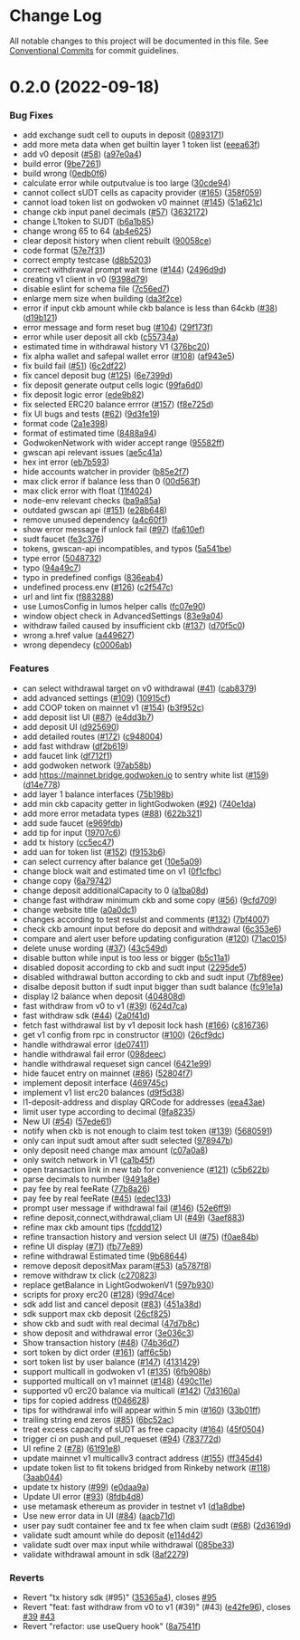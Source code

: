 # Change Log

All notable changes to this project will be documented in this file.
See [Conventional Commits](https://conventionalcommits.org) for commit guidelines.

# 0.2.0 (2022-09-18)


### Bug Fixes

* add exchange sudt cell to ouputs in deposit ([0893171](https://github.com/CoolistKovbel/blackcard-godwoken/commit/089317119b66e2dec7bc730a47934887d70095db))
* add more meta data when get builtin layer 1 token list ([eeea63f](https://github.com/CoolistKovbel/blackcard-godwoken/commit/eeea63f4f4df4e3a99fb4be7ef9f7d1417620945))
* add v0 deposit ([#58](https://github.com/CoolistKovbel/blackcard-godwoken/issues/58)) ([a97e0a4](https://github.com/CoolistKovbel/blackcard-godwoken/commit/a97e0a4add6ef56101e71a891ceb0f72d231a389))
* build error ([9be7261](https://github.com/CoolistKovbel/blackcard-godwoken/commit/9be72614d8b2158eef4fb77c60dd28f37f1ccce1))
* build wrong ([0edb0f6](https://github.com/CoolistKovbel/blackcard-godwoken/commit/0edb0f6044c9dc979466d1ebc29e565d8fbc0a50))
* calculate error while outputvalue is too large ([30cde94](https://github.com/CoolistKovbel/blackcard-godwoken/commit/30cde9430a9ec0575302ccfd245cfdbcc058d160))
* cannot collect sUDT cells as capacity provider ([#165](https://github.com/CoolistKovbel/blackcard-godwoken/issues/165)) ([358f059](https://github.com/CoolistKovbel/blackcard-godwoken/commit/358f05941f4af1395fe4b7e18d2286190eddd880))
* cannot load token list on godwoken v0 mainnet ([#145](https://github.com/CoolistKovbel/blackcard-godwoken/issues/145)) ([51a621c](https://github.com/CoolistKovbel/blackcard-godwoken/commit/51a621c3196ece89c0c64cf187912e551042f55e))
* change ckb input panel decimals ([#57](https://github.com/CoolistKovbel/blackcard-godwoken/issues/57)) ([3632172](https://github.com/CoolistKovbel/blackcard-godwoken/commit/363217224eb220c7adce30819b8ee84807f35330))
* change L1token to SUDT ([b6a1b85](https://github.com/CoolistKovbel/blackcard-godwoken/commit/b6a1b857e136705e100371d778190cc8d82a6128))
* change wrong 65 to 64 ([ab4e625](https://github.com/CoolistKovbel/blackcard-godwoken/commit/ab4e6252ca047f5f593d48ceca8492d1ff82bf12))
* clear deposit history when client rebuilt ([90058ce](https://github.com/CoolistKovbel/blackcard-godwoken/commit/90058cea2e3d037c49be98cf091e0dee9bbec50f))
* code format ([57e7f31](https://github.com/CoolistKovbel/blackcard-godwoken/commit/57e7f31bed21a27ec930ee94ba765e43be820665))
* correct empty testcase ([d8b5203](https://github.com/CoolistKovbel/blackcard-godwoken/commit/d8b5203d26d3936fb070ad58ed88de03a8d45aad))
* correct withdrawal prompt wait time ([#144](https://github.com/CoolistKovbel/blackcard-godwoken/issues/144)) ([2496d9d](https://github.com/CoolistKovbel/blackcard-godwoken/commit/2496d9d98d8aeeeacddd57c17a13c4e573811ffe))
* creating v1 client in v0 ([9398d79](https://github.com/CoolistKovbel/blackcard-godwoken/commit/9398d79d7af292abfc50d1a3b7731305d0e84870))
* disable eslint for schema file ([7c56ed7](https://github.com/CoolistKovbel/blackcard-godwoken/commit/7c56ed728e94502b47adde60dcc9658731dd9314))
* enlarge mem size when building ([da3f2ce](https://github.com/CoolistKovbel/blackcard-godwoken/commit/da3f2ce061490e3fca8f9ec6a603952101b2085b))
* error if input ckb amount while ckb balance is less than 64ckb ([#38](https://github.com/CoolistKovbel/blackcard-godwoken/issues/38)) ([d19b121](https://github.com/CoolistKovbel/blackcard-godwoken/commit/d19b121226dccec413ce72db229971835f7a4d74))
* error message and form reset bug ([#104](https://github.com/CoolistKovbel/blackcard-godwoken/issues/104)) ([29f173f](https://github.com/CoolistKovbel/blackcard-godwoken/commit/29f173fb9023caf58c162389cdc2a0d879f4845b))
* error while user deposit all ckb ([c55734a](https://github.com/CoolistKovbel/blackcard-godwoken/commit/c55734ab66b212eed4582757c3dbb75b546be670))
* estimated time in withdrawal history V1 ([376bc20](https://github.com/CoolistKovbel/blackcard-godwoken/commit/376bc2096a432e8e9a8e2aa8f13862641c4dce58))
* fix alpha wallet and safepal wallet error ([#108](https://github.com/CoolistKovbel/blackcard-godwoken/issues/108)) ([af943e5](https://github.com/CoolistKovbel/blackcard-godwoken/commit/af943e5114aa39bd172d721dbbf924ce307baad8))
* fix build fail ([#51](https://github.com/CoolistKovbel/blackcard-godwoken/issues/51)) ([6c2df22](https://github.com/CoolistKovbel/blackcard-godwoken/commit/6c2df22a5d8cfd00861fdc1c3b3d35e41a31ce23))
* fix cancel deposit bug ([#125](https://github.com/CoolistKovbel/blackcard-godwoken/issues/125)) ([6e7399d](https://github.com/CoolistKovbel/blackcard-godwoken/commit/6e7399d2171cf02cf05b9a9213a882a112ef7615))
* fix deposit generate output cells logic ([99fa6d0](https://github.com/CoolistKovbel/blackcard-godwoken/commit/99fa6d010bf614231a7d41bb10c1e5522527dc00))
* fix deposit logic error ([ede9b82](https://github.com/CoolistKovbel/blackcard-godwoken/commit/ede9b8216923219769f51c27dfe8cc5a23ecba5f))
* fix selected ERC20 balance errror ([#157](https://github.com/CoolistKovbel/blackcard-godwoken/issues/157)) ([f8e725d](https://github.com/CoolistKovbel/blackcard-godwoken/commit/f8e725d89ca1fe7efa19b560617da291923bc0bd))
* fix UI bugs and tests ([#62](https://github.com/CoolistKovbel/blackcard-godwoken/issues/62)) ([9d3fe19](https://github.com/CoolistKovbel/blackcard-godwoken/commit/9d3fe19febe46e535ae0dce0ad2ee06dbe56d7db))
* format code ([2a1e398](https://github.com/CoolistKovbel/blackcard-godwoken/commit/2a1e398e8f2ce8de6b527f7cade45c41cf5cf358))
* format of estimated time ([8488a94](https://github.com/CoolistKovbel/blackcard-godwoken/commit/8488a9452f7a00058333042d86872fa46ef262f4))
* GodwokenNetwork with wider accept range ([95582ff](https://github.com/CoolistKovbel/blackcard-godwoken/commit/95582ffbf38154ede0818c491dff956a6c02e44d))
* gwscan api relevant issues ([ae5c41a](https://github.com/CoolistKovbel/blackcard-godwoken/commit/ae5c41a827b81b19683e2a2d67d41b6d9451f102))
* hex int error ([eb7b593](https://github.com/CoolistKovbel/blackcard-godwoken/commit/eb7b593a86abe96d4e15ca28f62f8dd5753cc32b))
* hide accounts watcher in provider ([b85e2f7](https://github.com/CoolistKovbel/blackcard-godwoken/commit/b85e2f71797511e10daa7cf43ef1e6094d34534a))
* max click error if balance less than 0 ([00d563f](https://github.com/CoolistKovbel/blackcard-godwoken/commit/00d563f49dc9125ec3646c8f7e3f3fd8deeb1430))
* max click error with float ([11f4024](https://github.com/CoolistKovbel/blackcard-godwoken/commit/11f4024c4080e117f9793a73561d62bbe508ead8))
* node-env relevant checks ([ba9a85a](https://github.com/CoolistKovbel/blackcard-godwoken/commit/ba9a85a2d77291ca21f893fa295ef240888e4661))
* outdated gwscan api ([#151](https://github.com/CoolistKovbel/blackcard-godwoken/issues/151)) ([e28b648](https://github.com/CoolistKovbel/blackcard-godwoken/commit/e28b64833a69fd402a7ed81f9c6415d3f9b743a1))
* remove unused dependency ([a4c60f1](https://github.com/CoolistKovbel/blackcard-godwoken/commit/a4c60f17fed2917eb8c53c5ebf765a3cc313d30e))
* show error message if unlock fail ([#97](https://github.com/CoolistKovbel/blackcard-godwoken/issues/97)) ([fa610ef](https://github.com/CoolistKovbel/blackcard-godwoken/commit/fa610ef9a54aa82ba5b34d5cf1c60490fd6b5a9b))
* sudt faucet ([fe3c376](https://github.com/CoolistKovbel/blackcard-godwoken/commit/fe3c376e85c5aa2e284dfacd1865607d99d65337))
* tokens, gwscan-api incompatibles, and typos ([5a541be](https://github.com/CoolistKovbel/blackcard-godwoken/commit/5a541be8be3447ca145ae349f46ce85baaaf0249))
* type error ([5048732](https://github.com/CoolistKovbel/blackcard-godwoken/commit/5048732e956964d57831de9603f731ad4dc73aeb))
* typo ([94a49c7](https://github.com/CoolistKovbel/blackcard-godwoken/commit/94a49c77d48a12338ca31082fc8c01d86ca0ae51))
* typo in predefined configs ([836eab4](https://github.com/CoolistKovbel/blackcard-godwoken/commit/836eab425d5c31882953617a16578eb32a5e25fb))
* undefined process.env ([#126](https://github.com/CoolistKovbel/blackcard-godwoken/issues/126)) ([c2f547c](https://github.com/CoolistKovbel/blackcard-godwoken/commit/c2f547c3644c048bbb28d30408bf4b0090c0ecaa))
* url and lint fix ([f883288](https://github.com/CoolistKovbel/blackcard-godwoken/commit/f8832880f88770b829199d3acf1a2417163b6fef))
* use LumosConfig in lumos helper calls ([fc07e90](https://github.com/CoolistKovbel/blackcard-godwoken/commit/fc07e90aa3f6c5e0b43e4fac85e6d3c72fc73f22))
* window object check in AdvancedSettings ([83e9a04](https://github.com/CoolistKovbel/blackcard-godwoken/commit/83e9a04474f6a4a3da1cf82215ba6146fa79ee0a))
* withdraw failed caused by insufficient ckb ([#137](https://github.com/CoolistKovbel/blackcard-godwoken/issues/137)) ([d70f5c0](https://github.com/CoolistKovbel/blackcard-godwoken/commit/d70f5c096cacc4a1f3cfd89700f5d1e9b98e9dea))
* wrong a.href value ([a449627](https://github.com/CoolistKovbel/blackcard-godwoken/commit/a449627df3ef1655d8165522607626c2b82f1cab))
* wrong dependecy ([c0006ab](https://github.com/CoolistKovbel/blackcard-godwoken/commit/c0006ab644a636afaf4d66e18d57ce2db4c5203a))


### Features

*  can select withdrawal target on v0 withdrawal ([#41](https://github.com/CoolistKovbel/blackcard-godwoken/issues/41)) ([cab8379](https://github.com/CoolistKovbel/blackcard-godwoken/commit/cab8379c83d642a9d96a6a28321fcc5775d48c61))
* add advanced settings ([#109](https://github.com/CoolistKovbel/blackcard-godwoken/issues/109)) ([10915cf](https://github.com/CoolistKovbel/blackcard-godwoken/commit/10915cf4fe422cda86ace09762b1dd2329de1108))
* add COOP token on mainnet v1 ([#154](https://github.com/CoolistKovbel/blackcard-godwoken/issues/154)) ([b3f952c](https://github.com/CoolistKovbel/blackcard-godwoken/commit/b3f952c7c88a49165aba57948469cccca59e3856))
* add deposit list UI ([#87](https://github.com/CoolistKovbel/blackcard-godwoken/issues/87)) ([e4dd3b7](https://github.com/CoolistKovbel/blackcard-godwoken/commit/e4dd3b76826a8342b4dd1acfe05eac8ed2015a22))
* add deposit UI ([d925690](https://github.com/CoolistKovbel/blackcard-godwoken/commit/d9256906529c7e4eecea79215a4de863a9022b1e))
* add detailed routes ([#172](https://github.com/CoolistKovbel/blackcard-godwoken/issues/172)) ([c948004](https://github.com/CoolistKovbel/blackcard-godwoken/commit/c948004fc8a796cf3636568f6698d24d8c4f46b2))
* add fast withdraw ([df2b619](https://github.com/CoolistKovbel/blackcard-godwoken/commit/df2b619be18462aa7ac004e796df1a65a72c2683))
* add faucet link ([df712f1](https://github.com/CoolistKovbel/blackcard-godwoken/commit/df712f140795a5eed9e4e091f099ca9bf3615c1b))
* add godwoken network ([97ab58b](https://github.com/CoolistKovbel/blackcard-godwoken/commit/97ab58bc149019e9ca467ca3e4037aca7ce1c6b3))
* add https://mainnet.bridge.godwoken.io to sentry white list ([#159](https://github.com/CoolistKovbel/blackcard-godwoken/issues/159)) ([d14e778](https://github.com/CoolistKovbel/blackcard-godwoken/commit/d14e778202c3c1e6ce76bb81cff62e37abc7af03))
* add layer 1 balance interfaces ([75b198b](https://github.com/CoolistKovbel/blackcard-godwoken/commit/75b198b33a0133011c7268518782c8c8f4b8f8a4))
* add min ckb capacity getter in lightGodwoken ([#92](https://github.com/CoolistKovbel/blackcard-godwoken/issues/92)) ([740e1da](https://github.com/CoolistKovbel/blackcard-godwoken/commit/740e1dad02897deb6519b9da758635b616254504))
* add more error metadata types ([#88](https://github.com/CoolistKovbel/blackcard-godwoken/issues/88)) ([622b321](https://github.com/CoolistKovbel/blackcard-godwoken/commit/622b3210fe44ab611c6116edc27215d9628de78c))
* add sude faucet ([e969fdb](https://github.com/CoolistKovbel/blackcard-godwoken/commit/e969fdb609cf03da2afccead63e8818dcc154fad))
* add tip for input ([19707c6](https://github.com/CoolistKovbel/blackcard-godwoken/commit/19707c606562ada2edcb0bcf685d9664fefca1c1))
* add tx history ([cc5ec47](https://github.com/CoolistKovbel/blackcard-godwoken/commit/cc5ec47405a289f838043e615afe4253fb67068f))
* add uan for token list ([#152](https://github.com/CoolistKovbel/blackcard-godwoken/issues/152)) ([f9153b6](https://github.com/CoolistKovbel/blackcard-godwoken/commit/f9153b64bdee22acb4ee20b4827dc0927c284ae6))
* can select currency after balance get ([10e5a09](https://github.com/CoolistKovbel/blackcard-godwoken/commit/10e5a097404fd787930a931407e8312a7b086143))
* change block wait and estimated time on v1 ([0f1cfbc](https://github.com/CoolistKovbel/blackcard-godwoken/commit/0f1cfbc16d99334b389f0932e99c40b1e1fec30f))
* change copy ([6a79742](https://github.com/CoolistKovbel/blackcard-godwoken/commit/6a797424300d014f392c4292bf8261367ec5c579))
* change deposit additionalCapacity to 0 ([a1ba08d](https://github.com/CoolistKovbel/blackcard-godwoken/commit/a1ba08da8dc997673c6e5f4d0f13982e32cec131))
* change fast withdraw minimum ckb and some copy ([#56](https://github.com/CoolistKovbel/blackcard-godwoken/issues/56)) ([9cfd709](https://github.com/CoolistKovbel/blackcard-godwoken/commit/9cfd709da5aedb6b884fedeea310329785f6cec3))
* change website title ([a0a0dc1](https://github.com/CoolistKovbel/blackcard-godwoken/commit/a0a0dc1937a8f16469ddd5806599e36f6f9c5f6a))
* changes according to test resulst and comments ([#132](https://github.com/CoolistKovbel/blackcard-godwoken/issues/132)) ([7bf4007](https://github.com/CoolistKovbel/blackcard-godwoken/commit/7bf4007d64f9b91f0c8fc4a22f63645e60b57a81))
* check ckb amount input before do deposit and withdrawal ([6c353e6](https://github.com/CoolistKovbel/blackcard-godwoken/commit/6c353e6827dc8915feaf9927805a258ee0a0fb4b))
* compare and alert user before updating configuration ([#120](https://github.com/CoolistKovbel/blackcard-godwoken/issues/120)) ([71ac015](https://github.com/CoolistKovbel/blackcard-godwoken/commit/71ac015712bab9ab11f8f0774197b47fc0b4a096))
* delete unuse wording ([#37](https://github.com/CoolistKovbel/blackcard-godwoken/issues/37)) ([43c549d](https://github.com/CoolistKovbel/blackcard-godwoken/commit/43c549d7493939cb60ac42936898aaf25386b3fa))
* disable button while input is too less or bigger ([b5c11a1](https://github.com/CoolistKovbel/blackcard-godwoken/commit/b5c11a151db50c0193769f5797d0f59d4ad5e755))
* disabled doposit according to ckb and sudt input ([2295de5](https://github.com/CoolistKovbel/blackcard-godwoken/commit/2295de53e4289dfa47c32bca1ff9beb1ad33a953))
* disabled withdrawal button according to ckb and sudt input ([7bf89ee](https://github.com/CoolistKovbel/blackcard-godwoken/commit/7bf89ee2e336635b6503dc3d2c08a0d4f79bbaca))
* disalbe deposit button if sudt input bigger than sudt balance ([fc91e1a](https://github.com/CoolistKovbel/blackcard-godwoken/commit/fc91e1a5a6e386a92facd7f4e7e6254732de389c))
* display l2 balance when deposit ([404808d](https://github.com/CoolistKovbel/blackcard-godwoken/commit/404808d0b7065bf896ee2814182f3efd58fae5eb))
* fast withdraw from v0 to v1 ([#39](https://github.com/CoolistKovbel/blackcard-godwoken/issues/39)) ([624d7ca](https://github.com/CoolistKovbel/blackcard-godwoken/commit/624d7ca9a8f19628104e57fa673b78ee304dbe20))
* fast withdraw sdk ([#44](https://github.com/CoolistKovbel/blackcard-godwoken/issues/44)) ([2a0f41d](https://github.com/CoolistKovbel/blackcard-godwoken/commit/2a0f41d5a18d88d77b0dced35f67c6ffe470ed5d))
* fetch fast withdrawal list by v1 deposit lock hash ([#166](https://github.com/CoolistKovbel/blackcard-godwoken/issues/166)) ([c816736](https://github.com/CoolistKovbel/blackcard-godwoken/commit/c816736ffdec3a651c997cdc9e1fc02eb9d838bf))
* get v1 config from rpc in constructor ([#100](https://github.com/CoolistKovbel/blackcard-godwoken/issues/100)) ([26cf9dc](https://github.com/CoolistKovbel/blackcard-godwoken/commit/26cf9dcbd04790e62c8502e01f6b3aca713f4791))
* handle withdrawal error ([de07411](https://github.com/CoolistKovbel/blackcard-godwoken/commit/de074117729656cb15fa767f70693e031fea0a4a))
* handle withdrawal fail error ([098deec](https://github.com/CoolistKovbel/blackcard-godwoken/commit/098deec9fba0873518eeb23a7f05e5985f7fd6c6))
* handle withdrawal requeset sign cancel ([6421e99](https://github.com/CoolistKovbel/blackcard-godwoken/commit/6421e994c18eddd1e5cd0fe717768891f5092d0f))
* hide faucet entry on mainnet ([#86](https://github.com/CoolistKovbel/blackcard-godwoken/issues/86)) ([52804f7](https://github.com/CoolistKovbel/blackcard-godwoken/commit/52804f7276e4752e3c584d97115ecde02775cbba))
* implement deposit interface ([469745c](https://github.com/CoolistKovbel/blackcard-godwoken/commit/469745c05704b8b7298a0a4a562890b8b0b5b500))
* implement v1 list erc20 balances ([d9f5d38](https://github.com/CoolistKovbel/blackcard-godwoken/commit/d9f5d382cc4f1ce3e263ae5a1d6c5a48d703a4c2))
* l1-deposit-address and display QRCode for addresses ([eea43ae](https://github.com/CoolistKovbel/blackcard-godwoken/commit/eea43aef0fd6a725a90978ceeb4d9d962e4adfcd))
* limit user type according to decimal ([9fa8235](https://github.com/CoolistKovbel/blackcard-godwoken/commit/9fa82355f4bc1f75d394d52fb9e405d41711b3b3))
* New UI ([#54](https://github.com/CoolistKovbel/blackcard-godwoken/issues/54)) ([57ede61](https://github.com/CoolistKovbel/blackcard-godwoken/commit/57ede618aa620f6ae55322cf7bfce3c20739bc08))
* notify when ckb is not enough to claim test token ([#139](https://github.com/CoolistKovbel/blackcard-godwoken/issues/139)) ([5680591](https://github.com/CoolistKovbel/blackcard-godwoken/commit/5680591351b6fd53257bdeb111353067ae236d7d))
* only can input sudt amout after sudt selected ([978947b](https://github.com/CoolistKovbel/blackcard-godwoken/commit/978947bb92a2ffe748496e4d3da692cbbd032f53))
* only deposit need change max amount ([c07a0a8](https://github.com/CoolistKovbel/blackcard-godwoken/commit/c07a0a8fa4199fe39aaf90351fa5a3b63b853d40))
* only switch network in V1 ([ca1b45f](https://github.com/CoolistKovbel/blackcard-godwoken/commit/ca1b45f418a7c8b90db9a838057fe36c417053a0))
* open transaction link in new tab for convenience ([#121](https://github.com/CoolistKovbel/blackcard-godwoken/issues/121)) ([c5b622b](https://github.com/CoolistKovbel/blackcard-godwoken/commit/c5b622b6e1144ed10676c05bcd6333eea4591ac1))
* parse decimals to number ([9491a8e](https://github.com/CoolistKovbel/blackcard-godwoken/commit/9491a8e917ddf8b03093f075d6da6c5ccda67517))
* pay fee by real feeRate ([77b8a26](https://github.com/CoolistKovbel/blackcard-godwoken/commit/77b8a26fab3d0d907423eba930fa7e572b4b8942))
* pay fee by real feeRate ([#45](https://github.com/CoolistKovbel/blackcard-godwoken/issues/45)) ([edec133](https://github.com/CoolistKovbel/blackcard-godwoken/commit/edec1337d2633458ec0f39dae37f2b25b7abd151))
* prompt user message if withdrawal fail ([#146](https://github.com/CoolistKovbel/blackcard-godwoken/issues/146)) ([52e6ff9](https://github.com/CoolistKovbel/blackcard-godwoken/commit/52e6ff90f703944a57a745ac01cb17381d85da1c))
* refine deposit,connect,withdrawal,cliam UI ([#49](https://github.com/CoolistKovbel/blackcard-godwoken/issues/49)) ([3aef883](https://github.com/CoolistKovbel/blackcard-godwoken/commit/3aef883d736bb8332f9ba059c5d88f12cfbe60fd))
* refine max ckb amount tips ([fcddd12](https://github.com/CoolistKovbel/blackcard-godwoken/commit/fcddd1295b7c6de04b11fb93c7a514ab3117cc73))
* refine transaction history and version select UI ([#75](https://github.com/CoolistKovbel/blackcard-godwoken/issues/75)) ([f0ae84b](https://github.com/CoolistKovbel/blackcard-godwoken/commit/f0ae84b4015a0d5265f05081efaec57bbbb14c65))
* refine UI display ([#71](https://github.com/CoolistKovbel/blackcard-godwoken/issues/71)) ([fb77e89](https://github.com/CoolistKovbel/blackcard-godwoken/commit/fb77e89e4d8a125414b73e1ae1a3f13c439f16f2))
* refine withdrawal Estimated time ([9b68644](https://github.com/CoolistKovbel/blackcard-godwoken/commit/9b686448eaa3838a4f15b507ca916835f0198833))
* remove deposit depositMax param([#53](https://github.com/CoolistKovbel/blackcard-godwoken/issues/53)) ([a5787f8](https://github.com/CoolistKovbel/blackcard-godwoken/commit/a5787f8aff564c8e9b53029c8cc2f4682cf0352c))
* remove withdraw tx click ([c270823](https://github.com/CoolistKovbel/blackcard-godwoken/commit/c270823371125d2befb93a83e40d8124bbea0f12))
* replace getBalance in LightGodwokenV1 ([597b930](https://github.com/CoolistKovbel/blackcard-godwoken/commit/597b930e9c3234cad7430dd05bc6dc844ffd8a90))
* scripts for proxy erc20 ([#128](https://github.com/CoolistKovbel/blackcard-godwoken/issues/128)) ([99d74ce](https://github.com/CoolistKovbel/blackcard-godwoken/commit/99d74cef3e55b9966c2a58248ea24c3635c5b6b0))
* sdk add list and cancel deposit  ([#83](https://github.com/CoolistKovbel/blackcard-godwoken/issues/83)) ([451a38d](https://github.com/CoolistKovbel/blackcard-godwoken/commit/451a38d2498579cd3b84b8d0198251b9ce003623))
* sdk support max ckb deposit ([26cf825](https://github.com/CoolistKovbel/blackcard-godwoken/commit/26cf82544375083836c427121f52113d058a899c))
* show ckb and sudt with real decimal ([47d7b8c](https://github.com/CoolistKovbel/blackcard-godwoken/commit/47d7b8c07f044bdc6585e7cd0895865691f7d9af))
* show deposit and withdrawal error ([3e036c3](https://github.com/CoolistKovbel/blackcard-godwoken/commit/3e036c3c2b0ed8bc628d526f9613cbcd2f0b8989))
* Show transaction history ([#48](https://github.com/CoolistKovbel/blackcard-godwoken/issues/48)) ([74b36d7](https://github.com/CoolistKovbel/blackcard-godwoken/commit/74b36d7a0c040075983d22274fbcffa5ff091ca9))
* sort token by dict order ([#161](https://github.com/CoolistKovbel/blackcard-godwoken/issues/161)) ([aff6c5b](https://github.com/CoolistKovbel/blackcard-godwoken/commit/aff6c5bfba479537eb2a8d95d72c5bf084ebfddd))
* sort token list by user balance ([#147](https://github.com/CoolistKovbel/blackcard-godwoken/issues/147)) ([4131429](https://github.com/CoolistKovbel/blackcard-godwoken/commit/413142976b0d363a6497b070c72294bfa6cb0b39))
* support multicall in godwoken v1 ([#135](https://github.com/CoolistKovbel/blackcard-godwoken/issues/135)) ([6fb908b](https://github.com/CoolistKovbel/blackcard-godwoken/commit/6fb908b7d172ed557547d8adb594e0881a2bd35b))
* supported multicall on v1 mainnet ([#148](https://github.com/CoolistKovbel/blackcard-godwoken/issues/148)) ([490c11e](https://github.com/CoolistKovbel/blackcard-godwoken/commit/490c11e65fb59e84c90b18f13241d3616a5420b5))
* supported v0 erc20 balance via multicall ([#142](https://github.com/CoolistKovbel/blackcard-godwoken/issues/142)) ([7d3160a](https://github.com/CoolistKovbel/blackcard-godwoken/commit/7d3160acbc80d5690f47ad1ca4c90a715f909de5))
* tips for copied address ([f046628](https://github.com/CoolistKovbel/blackcard-godwoken/commit/f04662816b9f67cd482adcc9a3e6afc1479e61e8))
* tips for withdrawal info will appear within 5 min ([#160](https://github.com/CoolistKovbel/blackcard-godwoken/issues/160)) ([33b01ff](https://github.com/CoolistKovbel/blackcard-godwoken/commit/33b01ff44e12abb1b0c94325c1b9775e14e56421))
* trailing string end zeros ([#85](https://github.com/CoolistKovbel/blackcard-godwoken/issues/85)) ([6bc52ac](https://github.com/CoolistKovbel/blackcard-godwoken/commit/6bc52acdf6ccb097102e9dd683cd5c16bc86a9ad))
* treat excess capacity of sUDT as free capacity ([#164](https://github.com/CoolistKovbel/blackcard-godwoken/issues/164)) ([45f0504](https://github.com/CoolistKovbel/blackcard-godwoken/commit/45f0504a7d06f17509ebc4f94ea0e6856e815e94))
* trigger ci on push and pull_requeset ([#94](https://github.com/CoolistKovbel/blackcard-godwoken/issues/94)) ([783772d](https://github.com/CoolistKovbel/blackcard-godwoken/commit/783772d6ddace1745fa6cd90b2a1811f635c3ee3))
* UI refine 2 ([#78](https://github.com/CoolistKovbel/blackcard-godwoken/issues/78)) ([61f91e8](https://github.com/CoolistKovbel/blackcard-godwoken/commit/61f91e8e591d8571942f7a99e56fc5aec160974e))
* update mainnet v1 multicallv3 contract address ([#155](https://github.com/CoolistKovbel/blackcard-godwoken/issues/155)) ([ff345d4](https://github.com/CoolistKovbel/blackcard-godwoken/commit/ff345d42e908be0558b1c7d85951fcf958bbba02))
* update token list to fit tokens bridged from Rinkeby network ([#118](https://github.com/CoolistKovbel/blackcard-godwoken/issues/118)) ([3aab044](https://github.com/CoolistKovbel/blackcard-godwoken/commit/3aab044a4fd4945240aa66ba2acf598644c85ddd))
* update tx history ([#99](https://github.com/CoolistKovbel/blackcard-godwoken/issues/99)) ([e0daa9a](https://github.com/CoolistKovbel/blackcard-godwoken/commit/e0daa9a8d389a8002cac50a520d29278e8d01ba7))
* Update UI error ([#93](https://github.com/CoolistKovbel/blackcard-godwoken/issues/93)) ([8fdb4d8](https://github.com/CoolistKovbel/blackcard-godwoken/commit/8fdb4d80db3b1d1b9bab56f36821ff974e59a84f))
* use metamask ethereum as provider in testnet v1 ([d1a8dbe](https://github.com/CoolistKovbel/blackcard-godwoken/commit/d1a8dbebb920218307312ccb3e845a05bc11ee53))
* Use new error data in UI ([#84](https://github.com/CoolistKovbel/blackcard-godwoken/issues/84)) ([aacb71d](https://github.com/CoolistKovbel/blackcard-godwoken/commit/aacb71d3382c6983995d03644c8ff601d04fafcd))
* user pay sudt container fee and tx fee when claim sudt ([#68](https://github.com/CoolistKovbel/blackcard-godwoken/issues/68)) ([2d3619d](https://github.com/CoolistKovbel/blackcard-godwoken/commit/2d3619d40f85fcf82f548666b378adb2a1c747fa))
* validate sudt amount while do deposit ([e114d42](https://github.com/CoolistKovbel/blackcard-godwoken/commit/e114d42eb0550dc16775643d5826caf3531e10d2))
* validate sudt over max input while withdrawal ([085be33](https://github.com/CoolistKovbel/blackcard-godwoken/commit/085be33bb94a60f87f779032ed5667c658915adf))
* validate withdrawal amount in sdk ([8af2279](https://github.com/CoolistKovbel/blackcard-godwoken/commit/8af2279b046b3c5b3e8b1a3970cab0dc160e764a))


### Reverts

* Revert "tx history sdk (#95)" ([35365a4](https://github.com/CoolistKovbel/blackcard-godwoken/commit/35365a474e4f763a5fe5172ab8757cf1e0cc5529)), closes [#95](https://github.com/CoolistKovbel/blackcard-godwoken/issues/95)
* Revert "feat: fast withdraw from v0 to v1 (#39)" (#43) ([e42fe96](https://github.com/CoolistKovbel/blackcard-godwoken/commit/e42fe9607f9c027bf5200d1f95278a5103c9b942)), closes [#39](https://github.com/CoolistKovbel/blackcard-godwoken/issues/39) [#43](https://github.com/CoolistKovbel/blackcard-godwoken/issues/43)
* Revert "refactor: use useQuery hook" ([8a7541f](https://github.com/CoolistKovbel/blackcard-godwoken/commit/8a7541fe3989ad72fdea0321b6505c4a09788c80))
